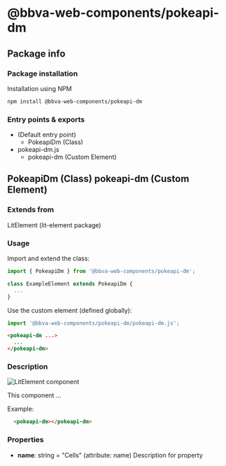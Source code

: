 # @bbva-web-components/pokeapi-dm

## Package info

### Package installation

Installation using NPM

```bash
npm install @bbva-web-components/pokeapi-dm
```

### Entry points & exports

- (Default entry point)
  - PokeapiDm (Class)
- pokeapi-dm.js
  - pokeapi-dm (Custom Element)


## PokeapiDm (Class) pokeapi-dm (Custom Element) 

### Extends from

LitElement (lit-element package)

### Usage

Import and extend the class:

```js
import { PokeapiDm } from '@bbva-web-components/pokeapi-dm';

class ExampleElement extends PokeapiDm {
  ...
}
```

Use the custom element (defined globally):

```js
import '@bbva-web-components/pokeapi-dm/pokeapi-dm.js';
```

```html
<pokeapi-dm ...>
  ...
</pokeapi-dm>
```

### Description

![LitElement component](https://img.shields.io/badge/litElement-component-blue.svg)

This component ...

Example:

```html
  <pokeapi-dm></pokeapi-dm>
```

### Properties

- **name**: string = "Cells" (attribute: name)
    Description for property
